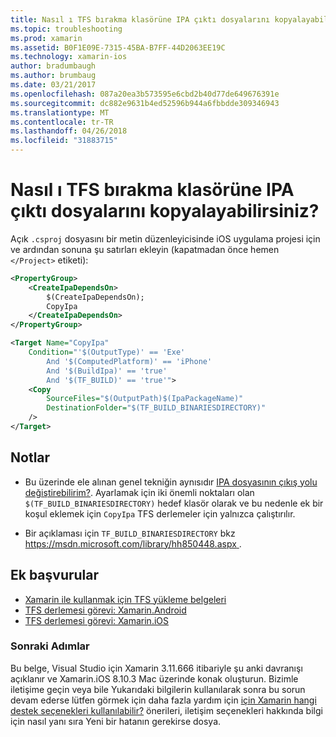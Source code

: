 ```yaml
---
title: Nasıl ı TFS bırakma klasörüne IPA çıktı dosyalarını kopyalayabilirsiniz?
ms.topic: troubleshooting
ms.prod: xamarin
ms.assetid: B0F1E09E-7315-45BA-B7FF-44D2063EE19C
ms.technology: xamarin-ios
author: bradumbaugh
ms.author: brumbaug
ms.date: 03/21/2017
ms.openlocfilehash: 087a20ea3b573595e6cbd2b40d77de649676391e
ms.sourcegitcommit: dc882e9631b4ed52596b944a6fbbdde309346943
ms.translationtype: MT
ms.contentlocale: tr-TR
ms.lasthandoff: 04/26/2018
ms.locfileid: "31883715"
---
```

# <a name="how-can-i-copy-ipa-output-files-to-the-tfs-drop-folder"></a>Nasıl ı TFS bırakma klasörüne IPA çıktı dosyalarını kopyalayabilirsiniz?

Açık `.csproj` dosyasını bir metin düzenleyicisinde iOS uygulama projesi için ve ardından sonuna şu satırları ekleyin (kapatmadan önce hemen `</Project>` etiketi):

```xml
<PropertyGroup>
    <CreateIpaDependsOn>
        $(CreateIpaDependsOn);
        CopyIpa
    </CreateIpaDependsOn>
</PropertyGroup>

<Target Name="CopyIpa"
    Condition="'$(OutputType)' == 'Exe'
        And '$(ComputedPlatform)' == 'iPhone'
        And '$(BuildIpa)' == 'true'
        And '$(TF_BUILD)' == 'true'">
    <Copy
        SourceFiles="$(OutputPath)$(IpaPackageName)"
        DestinationFolder="$(TF_BUILD_BINARIESDIRECTORY)"
    />
</Target>
```

## <a name="notes"></a>Notlar

-   Bu üzerinde ele alınan genel tekniğin aynısıdır [IPA dosyasının çıkış yolu değiştirebilirim?](~/ios/troubleshooting/questions/ipa-output-path.md). Ayarlamak için iki önemli noktaları olan `$(TF_BUILD_BINARIESDIRECTORY)` hedef klasör olarak ve bu nedenle ek bir koşul eklemek için `CopyIpa` TFS derlemeler için yalnızca çalıştırılır.

-   Bir açıklaması için `TF_BUILD_BINARIESDIRECTORY` bkz [ https://msdn.microsoft.com/library/hh850448.aspx ](https://msdn.microsoft.com/library/hh850448.aspx).

## <a name="additional-references"></a>Ek başvurular

- [Xamarin ile kullanmak için TFS yükleme belgeleri](https://docs.microsoft.com/vsts/tfvc/overview)
- [TFS derlemesi görevi: Xamarin.Android](https://docs.microsoft.com/vsts/build-release/tasks/build/xamarin-android)
- [TFS derlemesi görevi: Xamarin.iOS](https://docs.microsoft.com/vsts/build-release/tasks/build/xamarin-ios)

### <a name="next-steps"></a>Sonraki Adımlar
Bu belge, Visual Studio için Xamarin 3.11.666 itibariyle şu anki davranışı açıklanır ve Xamarin.iOS 8.10.3 Mac üzerinde konak oluşturun. Bizimle iletişime geçin veya bile Yukarıdaki bilgilerin kullanılarak sonra bu sorun devam ederse lütfen görmek için daha fazla yardım için [için Xamarin hangi destek seçenekleri kullanılabilir?](~/cross-platform/troubleshooting/support-options.md) önerileri, iletişim seçenekleri hakkında bilgi için nasıl yanı sıra Yeni bir hatanın gerekirse dosya. 



